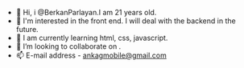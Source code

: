 - 👋 Hi, i @BerkanParlayan.I am 21 years old.
- 👀 I'm interested in the front end. I will deal with the backend in the future.
- 🌱 I am currently learning html, css, javascript.
- 💞️ I’m looking to collaborate on .
- 📫 E-mail address - ankagmobile@gmail.com

<!---
BerkanParlayan/BerkanParlayan is a ✨ special ✨ repository because its `README.md` (this file) appears on your GitHub profile.
You can click the Preview link to take a look at your changes.
--->
